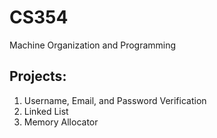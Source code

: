 # CS354
Machine Organization and Programming

## Projects:
1. Username, Email, and Password Verification
2. Linked List
3. Memory Allocator
